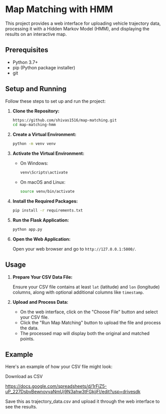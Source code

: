 # Map Matching with HMM

This project provides a web interface for uploading vehicle trajectory data, processing it with a Hidden Markov Model (HMM), and displaying the results on an interactive map.

## Prerequisites

- Python 3.7+
- pip (Python package installer)
- git

## Setup and Running

Follow these steps to set up and run the project:

1. **Clone the Repository:**

    ```bash
    https://github.com/shivas1516/map-matching.git
    cd map-matching-hmm
    ```

2. **Create a Virtual Environment:**

    ```bash
    python -m venv venv
    ```

3. **Activate the Virtual Environment:**

    - On Windows:
        ```bash
        venv\Scripts\activate
        ```
    - On macOS and Linux:
        ```bash
        source venv/bin/activate
        ```

4. **Install the Required Packages:**

    ```bash
    pip install -r requirements.txt
    ```

5. **Run the Flask Application:**

    ```bash
    python app.py
    ```

6. **Open the Web Application:**

    Open your web browser and go to `http://127.0.0.1:5000/`.

## Usage

1. **Prepare Your CSV Data File:**

    Ensure your CSV file contains at least `lat` (latitude) and `lon` (longitude) columns, along with optional additional columns like `timestamp`.

2. **Upload and Process Data:**

    - On the web interface, click on the "Choose File" button and select your CSV file.
    - Click the "Run Map Matching" button to upload the file and process the data.
    - The processed map will display both the original and matched points.

## Example

Here's an example of how your CSV file might look:

Download as CSV

https://docs.google.com/spreadsheets/d/1rFiZ5-uP_227DsbvBewnovyaNmUj9N3ahw3tFGkjjFI/edit?usp=drivesdk

Save this as trajectory_data.csv and upload it through the web interface to see the results.
